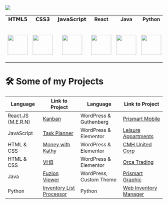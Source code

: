 
<a href="https://www.linkedin.com/in/francisco-scovino/"><img src="https://img.shields.io/badge/LinkedIn-%230077B5.svg?&style=flat-square&logo=linkedin&logoColor=white"></a>

<table>
  <tbody>
    <tr valign="top">
      <td width="12.5%" align="center">
        <span>𝗛𝗧𝗠𝗟𝟱</span><br><br><br>
        <img height="64px" src="https://cdn.svgporn.com/logos/html-5.svg">
      </td>
      <td width="12.5%" align="center">
        <span>𝗖𝗦𝗦𝟯</span><br><br><br>
        <img height="64px" src="https://cdn.svgporn.com/logos/css-3.svg">
      </td>
      <td width="12.5%" align="center">
        <span>𝗝𝗮𝘃𝗮𝗦𝗰𝗿𝗶𝗽𝘁</span><br><br><br>
        <img height="64px" src="https://cdn.svgporn.com/logos/javascript.svg">
      </td>
      <td width="12.5%" align="center">
        <span><strong>React</strong>
        </span><br><br><br>
        <img height="64px" src="https://cdn4.iconfinder.com/data/icons/logos-3/600/React.js_logo-512.png">
      </td>
      <td width="12.5%" align="center">
        <span><strong>Java</strong></span><br><br><br>
        <img height="64px" src="https://www.vectorlogo.zone/logos/java/java-ar21.svg">
      </td>
      <td width="12.5%" align="center">
        <span><strong>Python</strong>
        </span><br><br><br>
        <img height="64px" src="https://cdn4.iconfinder.com/data/icons/logos-and-brands/512/267_Python_logo-128.png">
      </td>
      <td width="12.5%" align="center">
        <span>𝗚𝗶𝘁</span><br><br><br>
        <img height="64px" src="https://cdn.svgporn.com/logos/git-icon.svg">
      </td>
      <td width="20%" align="center">
        <span>𝗩𝗦 𝗖𝗼𝗱𝗲</span><br><br><br>
        <img height="64px" src="https://cdn.svgporn.com/logos/visual-studio-code.svg">
      </td>
    </tr>
  </tbody>
</table>

# 🛠 Some of my Projects

| Language | Link to Project | Language | Link to Project |
| ----------- | ----------- | ----------- | ----------- |
| React.JS (M.E.R.N) | [Kanban](https://github.com/fscovino/kanban) | WordPress & Guthenberg | [Prismart Mobile](http://prismart.net/) |
| JavaScript | [Task Planner](https://github.com/fscovino/Task-Planner) | WordPress & Elementor | [Leisure Appartments](https://leisure.apartments/) |
| HTML & CSS | [Money with Kathy](https://zz880.csb.app/) | WordPress & Elementor | [CMH United Corp](https://cmhunited.com/) |
| HTML & CSS | [VHB](https://fscovino.github.io/vhb/) | WordPress & Elementor | [Orca Trading](http://www.orcacorp.com/) |
| Java | [Fuzion Viewer](https://github.com/fscovino/Fuzion-Viewer) | WordPress, Custom Theme | [Prismart Graphic](https://prismartgraphic.com/) |
| Python | [Inventory List Processor](https://github.com/fscovino/Inventory-List-Processor) | Python | [Web Inventory Manager](https://github.com/fscovino/Web-Inventory-Manager) |

